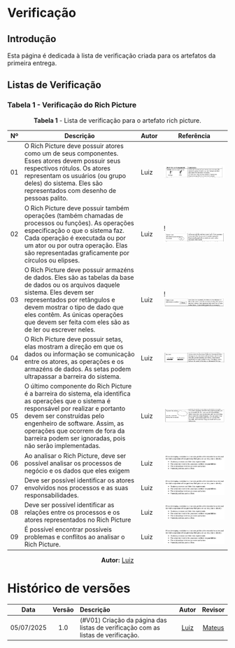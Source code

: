 # Verificação

## Introdução

Esta página é dedicada à lista de verificação criada para os artefatos da primeira entrega.

## Listas de Verificação

### Tabela 1 - Verificação do Rich Picture

<font><p style="text-align: center">**Tabela 1** - Lista de verificação para o artefato rich picture.</p></font>

| Nº  | Descrição                          | Autor                  | Referência                |
|-----|------------------------------------|------------------------|---------------------------|
| 01  | O Rich Picture deve possuir atores como um de seus componentes. Esses atores devem possuir seus respectivos rótulos. Os atores representam os usuários (ou grupo deles) do sistema. Eles são representados com desenho de pessoas palito. | Luiz  | ![rich-picture-atores](../images/rich-picture-definicoes/rich-picture-atores.png) |
| 02  | O Rich Picture deve possuir também operações (também chamadas de processos ou funções). As operações especificação o que o sistema faz. Cada operação é executada ou por um ator ou por outra operação. Elas são representadas graficamente por círculos ou elipses. | Luiz  | !![rich-picture-operacoes](../images/rich-picture-definicoes/rich-picture-operacoes.png) |
| 03  | O Rich Picture deve possuir armazéns de dados. Eles são as tabelas da base de dados ou os arquivos daquele sistema. Eles devem ser representados por retângulos e devem mostrar o tipo de dado que eles contêm. As únicas operações que devem ser feita com eles são as de ler ou escrever neles. | Luiz  | !![rich-picture-data-stores](../images/rich-picture-definicoes/rich-picture-data-stores.png) |
| 04  | O Rich Picture deve possuir setas, elas mostram a direção em que os dados ou informação se comunicação entre os atores, as operações e os armazéns de dados. As setas podem ultrapassar a barreira do sistema. | Luiz  | ![rich-picture-flechas](../images/rich-picture-definicoes/rich-picture-flechas.png) |
| 05  | O último componente do Rich Picture é a barreira do sistema, ela identifica as operações que o sistema é responsável por realizar e portanto devem ser construídas pelo engenheiro de software. Assim, as operações que ocorrem de fora da barreira podem ser ignoradas, pois não serão implementadas. | Luiz  | ![rich-picture-barreira](../images/rich-picture-definicoes/rich-picture-barreira.png) |
| 06  | Ao analisar o Rich Picture, deve ser possível analisar os processos de negócio e os dados que eles exigem | Luiz  | ![rich-picture-funcoes](../images/rich-picture-definicoes/rich-picture-funcoes.png) |
| 07  | Deve ser possível identificar os atores envolvidos nos processos e as suas responsabilidades. | Luiz  | ![rich-picture-funcoes](../images/rich-picture-definicoes/rich-picture-funcoes.png)|
| 08  | Deve ser possível identificar as relações entre os processos e os atores representados no Rich Picture | Luiz  | ![rich-picture-funcoes](../images/rich-picture-definicoes/rich-picture-funcoes.png) |
| 09  | É possível encontrar possíveis problemas e conflitos ao analisar o Rich Picture. | Luiz  | ![rich-picture-funcoes](../images/rich-picture-definicoes/rich-picture-funcoes.png) |

<font><p style="text-align: center">**Autor:** [Luiz](https://github.com/luizfaria1989)  </p></font>


# Histórico de versões

| Data       | Versão | Descrição                                 | Autor                                      | Revisor                                     |
| :--------: | :----: | :---------------------------------------- | :----------------------------------------: | :----------------------------------------: |
| 05/07/2025 |  1.0   | (#V01) Criação da página das listas de verificação com as listas de verificação.| [Luiz](https://github.com/luizfaria1989)   | [Mateus](https://github.com/MVConsorte) |
